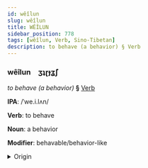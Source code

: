 ```yaml
---
id: wêîlun
slug: wêîlun
title: WÊÎLUN
sidebar_position: 778
tags: [wêîlun, Verb, Sino-Tibetan]
description: to behave (a behavior) § Verb
---
```


### wêîlun&emsp;<span kind="abugida">ʒʇɽɟʓ̃ʃ</span>

*to behave (a behavior)* **§** [Verb](../../tags/Verb)

**IPA**: /ˈwe.i.lʌn/

**Verb**: to behave

**Noun**: a behavior

**Modifier**: behavable/behavior-like

<details>
    <summary>Origin</summary>
    Mandarin 為人 wèirén [wei̯ɹən]<br/>
    <em>Sino-Tibetan Language Family</em>
</details>
